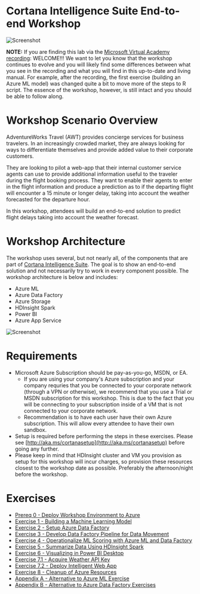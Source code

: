  # Cortana Intelligence Suite End-to-end Workshop
![Screenshot](images/cis_header.png)

**NOTE:** If you are finding this lab via the [Microsoft Virtual Academy recording](https://mva.microsoft.com/en-us/training-courses/cortana-intelligence-suite-end-to-end-16972): WELCOME!!! We want to let you know that the workshop continues to evolve and you will likely find some differences between what you see in the recording and what you will find in this up-to-date and living manual. For example, after the recording, the first exercise (building an Azure ML model) was changed quite a bit to move more of the steps to R script. The essence of the workshop, however, is still intact and you should be able to follow along.

# Workshop Scenario Overview

AdventureWorks Travel (AWT) provides concierge services for business travelers. In an increasingly crowded market, they are always looking for ways to differentiate themselves and provide added value to their corporate customers.

They are looking to pilot a web-app that their internal customer service agents can use to provide additional information useful to the traveler during the flight booking process. They want to enable their agents to enter in the flight information and produce a prediction as to if the departing flight will encounter a 15 minute or longer delay, taking into account the weather forecasted for the departure hour.

In this workshop, attendees will build an end-to-end solution to predict flight delays taking into account the weather forecast.

# Workshop Architecture
The workshop uses several, but not nearly all, of the components that are part of [Cortana Intelligence Suite](https://www.microsoft.com/en-us/cloud-platform/cortana-intelligence-suite). The goal is to show an end-to-end solution and not necessarily try to work in every component possible. The workshop architecture is below and includes:

- Azure ML
- Azure Data Factory
- Azure Storage
- HDInsight Spark
- Power BI
- Azure App Service


![Screenshot](images/workshop_architecture.png)

# Requirements

- Microsoft Azure Subscription should be pay-as-you-go, MSDN, or EA.
   - If you are using your company's Azure subscription and your company requries that you be connected to your corporate network (through a VPN or otherwise), we recommend that you use a Trial or MSDN subscription for this workshop. This is due to the fact that you will be connecting to your subscription inside of a VM that is not connected to your corporate network.
   - Recommendation is to have each user have their own Azure subscription. This will allow every attendee to have their own sandbox.
- Setup is required before performing the steps in these exercises. Please see [http://aka.ms/cortanasetup](http://aka.ms/cortanasetup) before going any further.
- Please keep in mind that HDInsight cluster and VM you provision as setup for this workshop will incur charges, so provision these resources closest to the workshop date as possible.  Preferably the afternoon/night before the workshop.

# Exercises
- [Prereq   0 - Deploy Workshop Environment to Azure](https://github.com/xlegend1024/CortanaIntelligenceSuiteWorkshopManual/blob/master/00%20Deploy%20Workshop%20Environment%20to%20Azure.md)
- [Exercise 1 - Building a Machine Learning Model](https://github.com/xlegend1024/CortanaIntelligenceSuiteWorkshopManual/blob/master/01%20Exercise%201%20-%20Building%20a%20Machine%20Learning%20Model.md)
- [Exercise 2 - Setup Azure Data Factory](https://github.com/xlegend1024/CortanaIntelligenceSuiteWorkshopManual/blob/master/02%20Exercise%202%20-%20Setup%20Azure%20Data%20Factory.md)
- [Exercise 3 - Develop Data Factory Pipeline for Data Movement](https://github.com/xlegend1024/CortanaIntelligenceSuiteWorkshopManual/blob/master/03%20Exercise%203%20-%20Develop%20Data%20Factory%20Pipeline%20for%20Data%20Movement.md)
- [Exercise 4 - Operationalize ML Scoring with Azure ML and Data Factory](https://github.com/xlegend1024/CortanaIntelligenceSuiteWorkshopManual/blob/master/04%20Exercise%204%20-%20Operationalize%20ML%20Scoring%20with%20Azure%20ML%20and%20Data%20Factory.md)
- [Exercise 5 - Summarize Data Using HDInsight Spark](https://github.com/xlegend1024/CortanaIntelligenceSuiteWorkshopManual/blob/master/05%20Exercise%205%20-%20Summarize%20Data%20Using%20HDInsight%20Spark.md)
- [Exercise 6 - Visualizing in Power BI Desktop](https://github.com/xlegend1024/CortanaIntelligenceSuiteWorkshopManual/blob/master/06%20Exercise%206%20-%20Visualizing%20in%20Power%20BI%20Desktop.md)
- [Exercise 7.1 - Acquire Weather API Key](https://github.com/xlegend1024/CortanaIntelligenceSuiteWorkshopManual/blob/master/07%20Exercise%207.1%20-%20Acquire%20Weather%20API%20Key.md)
- [Exercise 7.2 - Deploy Intelligent Web App](https://github.com/xlegend1024/CortanaIntelligenceSuiteWorkshopManual/blob/master/07%20Exercise%207.2%20-%20Deploy%20Intelligent%20Web%20App.md)
- [Exercise 8 - Cleanup of Azure Resources](https://github.com/xlegend1024/CortanaIntelligenceSuiteWorkshopManual/blob/master/08%20Exercise%208%20-%20Cleanup%20of%20Azure%20Resources.md)
- [Appendix A - Alternative to Azure ML Exercise](https://github.com/xlegend1024/CortanaIntelligenceSuiteWorkshopManual/blob/master/09%20Appendix%20A%20-%20Alternative%20to%20Azure%20ML%20Exercise.md)
- [Appendix B - Alternative to Azure Data Factory Exercises](https://github.com/xlegend1024/CortanaIntelligenceSuiteWorkshopManual/blob/master/10%20Appendix%20B%20-%20Alternative%20to%20Data%20Factory%20Exercises.md)
